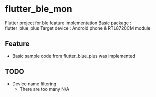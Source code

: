 # flutter_ble_mon

Flutter project for ble feature implementation
Basic package : flutter_blue_plus
Target device : Android phone & RTL8720CM module

## Feature

- Basic sample code from flutter_blue_plus was implemented

## TODO

- Device name filtering
  - There are too many N/A
  
